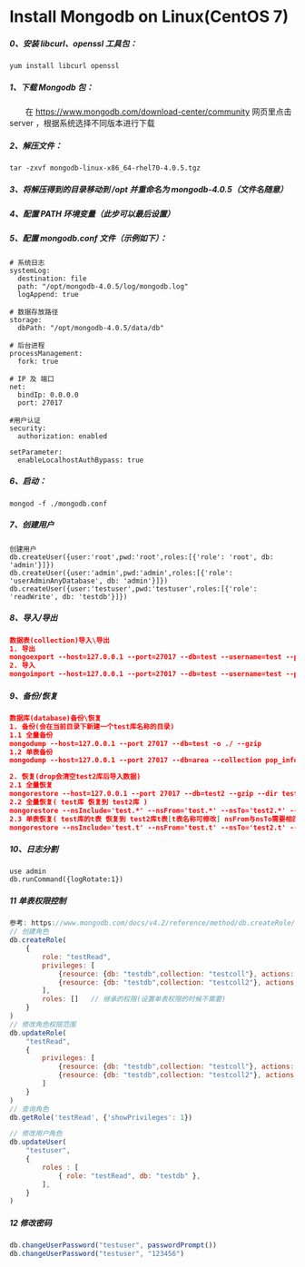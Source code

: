 # Install Mongodb on Linux(CentOS 7)

##### 0、安装 libcurl、openssl 工具包：  
```
yum install libcurl openssl
```
##### 1、下载 Mongodb 包：  
&emsp;&emsp;在 https://www.mongodb.com/download-center/community 网页里点击 server ，根据系统选择不同版本进行下载  
##### 2、解压文件：  

```
tar -zxvf mongodb-linux-x86_64-rhel70-4.0.5.tgz
```

##### 3、将解压得到的目录移动到 /opt 并重命名为 mongodb-4.0.5（文件名随意）  
##### 4、配置 PATH 环境变量（此步可以最后设置）  
##### 5、配置 mongodb.conf 文件（示例如下）：  
```
# 系统日志
systemLog:
  destination: file
  path: "/opt/mongodb-4.0.5/log/mongodb.log"
  logAppend: true

# 数据存放路径
storage:
  dbPath: "/opt/mongodb-4.0.5/data/db"

# 后台进程
processManagement:
  fork: true

# IP 及 端口
net:
  bindIp: 0.0.0.0
  port: 27017

#用户认证
security:
  authorization: enabled

setParameter:
  enableLocalhostAuthBypass: true
```
##### 6、启动：  

```
mongod -f ./mongodb.conf
```

##### 7、创建用户

```
创建用户
db.createUser({user:'root',pwd:'root',roles:[{'role': 'root', db: 'admin'}]})
db.createUser({user:'admin',pwd:'admin',roles:[{'role': 'userAdminAnyDatabase', db: 'admin'}]})
db.createUser({user:'testuser',pwd:'testuser',roles:[{'role': 'readWrite', db: 'testdb'}]})
```

##### 8、导入/导出

```json
数据表(collection)导入\导出
1. 导出
mongoexport --host=127.0.0.1 --port=27017 --db=test --username=test --password=test --collection=test --type=json -o test.json
2. 导入
mongoimport --host=127.0.0.1 --port=27017 --db=test --username=test --password=test --collection=test2 --file=./test.json --type=json
```

##### 9、备份/恢复

```json
数据库(database)备份\恢复
1. 备份(会在当前目录下新建一个test库名称的目录)
1.1 全量备份
mongodump --host=127.0.0.1 --port 27017 --db=test -o ./ --gzip
1.2 单表备份
mongodump --host=127.0.0.1 --port 27017 --db=area --collection pop_info -o ./ --gzip

2. 恢复(drop会清空test2库后导入数据)
2.1 全量恢复
mongorestore --host=127.0.0.1 --port 27017 --db=test2 --gzip --dir test --drop
2.2 全量恢复( test库 恢复到 test2库 )
mongorestore --nsInclude='test.*' --nsFrom='test.*' --nsTo='test2.*' --dir . --drop --gzip
2.3 单表恢复( test库的t表 恢复到 test2库t表[t表名称可修改] nsFrom与nsTo需要相匹配)
mongorestore --nsInclude='test.t' --nsFrom='test.t' --nsTo='test2.t' --dir . --drop --gzip
```

##### 10、日志分割

```
use admin
db.runCommand({logRotate:1})
```

##### 11 单表权限控制

```js
参考: https://www.mongodb.com/docs/v4.2/reference/method/db.createRole/
// 创建角色
db.createRole(
    {
        role: "testRead",
        privileges: [
            {resource: {db: "testdb",collection: "testcoll"}, actions: ["find"]},
            {resource: {db: "testdb",collection: "testcoll2"}, actions: ["insert", "remove", "update", "find"]},	// 增删改查
        ],
        roles: []	// 继承的权限(设置单表权限的时候不需要)
    }
)
// 修改角色权限范围
db.updateRole(
    "testRead",
    {
        privileges: [
            {resource: {db: "testdb",collection: "testcoll"}, actions: ["find"]},
            {resource: {db: "testdb",collection: "testcoll2"}, actions: ["insert"]},
        ]
    }
)
// 查询角色
db.getRole('testRead', {'showPrivileges': 1})

// 修改用户角色
db.updateUser(
	"testuser",
	{
		roles : [
			{ role: "testRead", db: "testdb" },
		],
	}
)
```

##### 12 修改密码

```js
db.changeUserPassword("testuser", passwordPrompt())
db.changeUserPassword("testuser", "123456")
```




